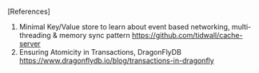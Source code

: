 [References]
1. Minimal Key/Value store to learn about event based networking, multi-threading & memory sync pattern
   https://github.com/tidwall/cache-server
3. Ensuring Atomicity in Transactions, DragonFlyDB 
   https://www.dragonflydb.io/blog/transactions-in-dragonfly
